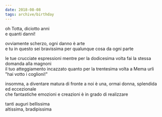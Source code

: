 ```yaml
---
date: 2018-08-08
tags: archive/birthday
---
```

oh Totta, diciotto anni   
e quanti danni!

ovviamente scherzo, ogni danno è arte   
e tu in questo sei bravissima per qualunque cosa da ogni parte

le tue crucciate espressioni mentre per la dodicesima volta fai la stessa domanda alla magnoni   
il tuo atteggiamento incazzato quanto per la trentesima volta a Mema urli "hai votto i coglioni!"

insomma, a diventare matura di fronte a noi è una, ormai donna, splendida ed eccezionale   
che fantastiche emozioni e creazioni è in grado di realizzare

tanti auguri bellissima   
altissima, bradipissima